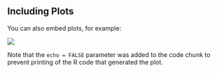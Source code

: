 ## Including Plots

You can also embed plots, for example:

![](Sample_3_files/figure-markdown_strict/pressure-1.png)

Note that the `echo = FALSE` parameter was added to the code chunk to
prevent printing of the R code that generated the plot.
